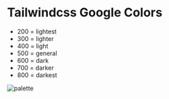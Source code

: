 # Tailwindcss Google Colors

* 200 = lightest
* 300 = lighter
* 400 = light
* 500 = general
* 600 = dark
* 700 = darker
* 800 = darkest

![palette](https://i.imgur.com/xqxjFIx.png "Palette")
